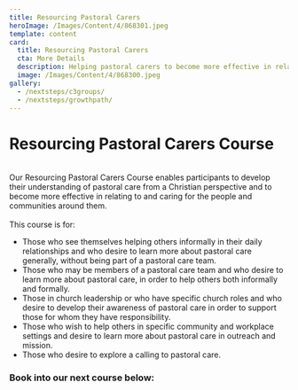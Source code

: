 ```yaml
---
title: Resourcing Pastoral Carers
heroImage: /Images/Content/4/868301.jpeg
template: content
card:
  title: Resourcing Pastoral Carers
  cta: More Details
  description: Helping pastoral carers to become more effective in relating to and caring for the people and communities around them
  image: /Images/Content/4/868300.jpeg
gallery:
  - /nextsteps/c3groups/
  - /nextsteps/growthpath/
---
```


<h1>
Resourcing Pastoral Carers Course</h1>
<br/>
Our Resourcing Pastoral Carers Course enables participants to develop their understanding of pastoral care from a Christian perspective and to become more effective in relating to and caring for the people and communities around them.<br/>
<br/>
This course is for:
<ul>
<li>
Those who see themselves helping others informally in their daily relationships and who desire to learn more about pastoral care generally, without being part of a pastoral care team.</li>
<li>
Those who may be members of a pastoral care team and who desire to learn more about pastoral care, in order to help others both informally and formally.</li>
<li>
Those in church leadership or who have specific church roles and who desire to develop their awareness of pastoral care in order to support those for whom they have responsibility.</li>
<li>
Those who wish to help others in specific community and workplace settings and desire to learn more about pastoral care in outreach and mission.</li>
<li>
Those who desire to explore a calling to pastoral care.</li>
</ul>

<h3>
Book into our next course below:</h3>

<div id="eventbrite-widget-container-47256501468"/>

<script src="https://www.eventbrite.co.uk/static/widgets/eb_widgets.js"/>

<script type="text/javascript">
var exampleCallback = function() {
    console.log('Order complete!');
};

window.EBWidgets.createWidget({
    // Required
    widgetType: 'checkout',
    eventId: '47256501468',
    iframeContainerId: 'eventbrite-widget-container-47256501468',

    // Optional
    iframeContainerHeight: 425,  // Widget height in pixels. Defaults to a minimum of 425px if not provided
    onOrderComplete: exampleCallback  // Method called when an order has successfully completed
});
</script>
